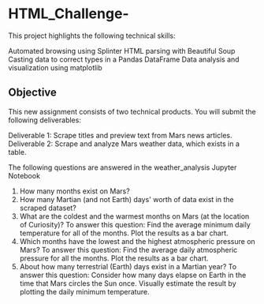 # HTML_Challenge-

This project highlights the following technical skills:

Automated browsing using Splinter
HTML parsing with Beautiful Soup
Casting data to correct types in a Pandas DataFrame
Data analysis and visualization using matplotlib

## Objective
This new assignment consists of two technical products. You will submit the following deliverables:

Deliverable 1: Scrape titles and preview text from Mars news articles.
Deliverable 2: Scrape and analyze Mars weather data, which exists in a table.

The following questions are answered in the weather_analysis Jupyter Notebook

1. How many months exist on Mars?
2. How many Martian (and not Earth) days' worth of data exist in the scraped dataset?
3. What are the coldest and the warmest months on Mars (at the location of Curiosity)? To answer this question:
Find the average minimum daily temperature for all of the months.
Plot the results as a bar chart.
4. Which months have the lowest and the highest atmospheric pressure on Mars? To answer this question:
Find the average daily atmospheric pressure for all the months.
Plot the results as a bar chart.
5. About how many terrestrial (Earth) days exist in a Martian year? To answer this question:
Consider how many days elapse on Earth in the time that Mars circles the Sun once.
Visually estimate the result by plotting the daily minimum temperature.
